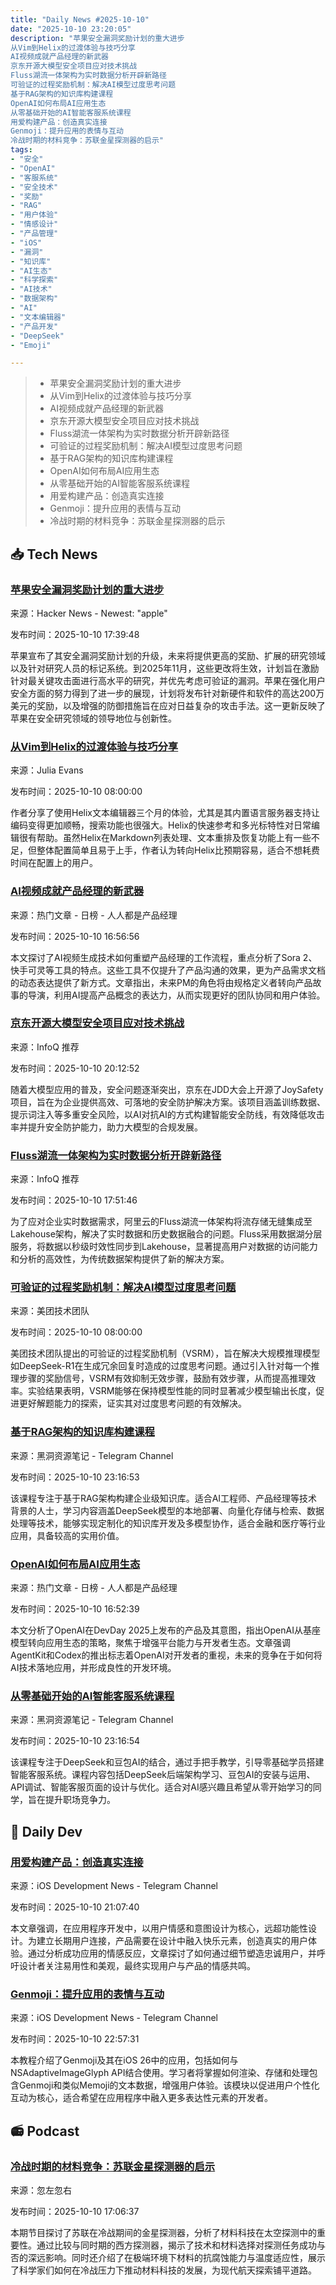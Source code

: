 ```yaml
---
title: "Daily News #2025-10-10"
date: "2025-10-10 23:20:05"
description: "苹果安全漏洞奖励计划的重大进步
从Vim到Helix的过渡体验与技巧分享
AI视频成就产品经理的新武器
京东开源大模型安全项目应对技术挑战
Fluss湖流一体架构为实时数据分析开辟新路径
可验证的过程奖励机制：解决AI模型过度思考问题
基于RAG架构的知识库构建课程
OpenAI如何布局AI应用生态
从零基础开始的AI智能客服系统课程
用爱构建产品：创造真实连接
Genmoji：提升应用的表情与互动
冷战时期的材料竞争：苏联金星探测器的启示"
tags: 
- "安全"
- "OpenAI"
- "客服系统"
- "安全技术"
- "奖励"
- "RAG"
- "用户体验"
- "情感设计"
- "产品管理"
- "iOS"
- "漏洞"
- "知识库"
- "AI生态"
- "科学探索"
- "AI技术"
- "数据架构"
- "AI"
- "文本编辑器"
- "产品开发"
- "DeepSeek"
- "Emoji"

---
```


> - 苹果安全漏洞奖励计划的重大进步
> - 从Vim到Helix的过渡体验与技巧分享
> - AI视频成就产品经理的新武器
> - 京东开源大模型安全项目应对技术挑战
> - Fluss湖流一体架构为实时数据分析开辟新路径
> - 可验证的过程奖励机制：解决AI模型过度思考问题
> - 基于RAG架构的知识库构建课程
> - OpenAI如何布局AI应用生态
> - 从零基础开始的AI智能客服系统课程
> - 用爱构建产品：创造真实连接
> - Genmoji：提升应用的表情与互动
> - 冷战时期的材料竞争：苏联金星探测器的启示

## 📥 Tech News

### [苹果安全漏洞奖励计划的重大进步](https://security.apple.com/blog/apple-security-bounty-evolved/)

来源：Hacker News - Newest: "apple"

发布时间：2025-10-10 17:39:48

苹果宣布了其安全漏洞奖励计划的升级，未来将提供更高的奖励、扩展的研究领域以及针对研究人员的标记系统。到2025年11月，这些更改将生效，计划旨在激励针对最关键攻击面进行高水平的研究，并优先考虑可验证的漏洞。苹果在强化用户安全方面的努力得到了进一步的展现，计划将发布针对新硬件和软件的高达200万美元的奖励，以及增强的防御措施旨在应对日益复杂的攻击手法。这一更新反映了苹果在安全研究领域的领导地位与创新性。

### [从Vim到Helix的过渡体验与技巧分享](https://jvns.ca/blog/2025/10/10/notes-on-switching-to-helix-from-vim/)

来源：Julia Evans

发布时间：2025-10-10 08:00:00

作者分享了使用Helix文本编辑器三个月的体验，尤其是其内置语言服务器支持让编码变得更加顺畅，搜索功能也很强大。Helix的快速参考和多光标特性对日常编辑很有帮助。虽然Helix在Markdown列表处理、文本重排及恢复功能上有一些不足，但整体配置简单且易于上手，作者认为转向Helix比预期容易，适合不想耗费时间在配置上的用户。

### [AI视频成就产品经理的新武器](https://www.woshipm.com/ai/6277784.html)

来源：热门文章 - 日榜 - 人人都是产品经理

发布时间：2025-10-10 16:56:56

本文探讨了AI视频生成技术如何重塑产品经理的工作流程，重点分析了Sora 2、快手可灵等工具的特点。这些工具不仅提升了产品沟通的效果，更为产品需求文档的动态表达提供了新方式。文章指出，未来PM的角色将由规格定义者转向产品故事的导演，利用AI提高产品概念的表达力，从而实现更好的团队协同和用户体验。

### [京东开源大模型安全项目应对技术挑战](https://www.infoq.cn/article/hvF0NL5ZmpeXc9mSy1v4)

来源：InfoQ 推荐

发布时间：2025-10-10 20:12:52

随着大模型应用的普及，安全问题逐渐突出，京东在JDD大会上开源了JoySafety项目，旨在为企业提供高效、可落地的安全防护解决方案。该项目涵盖训练数据、提示词注入等多重安全风险，以AI对抗AI的方式构建智能安全防线，有效降低攻击率并提升安全防护能力，助力大模型的合规发展。

### [Fluss湖流一体架构为实时数据分析开辟新路径](https://www.infoq.cn/article/o2F4ZfMBZOEA4Rg4Tl46)

来源：InfoQ 推荐

发布时间：2025-10-10 17:51:46

为了应对企业实时数据需求，阿里云的Fluss湖流一体架构将流存储无缝集成至Lakehouse架构，解决了实时数据和历史数据融合的问题。Fluss采用数据湖分层服务，将数据以秒级时效性同步到Lakehouse，显著提高用户对数据的访问能力和分析的高效性，为传统数据架构提供了新的解决方案。

### [可验证的过程奖励机制：解决AI模型过度思考问题](https://tech.meituan.com/2025/10/10/vsrm.html)

来源：美团技术团队

发布时间：2025-10-10 08:00:00

美团技术团队提出的可验证的过程奖励机制（VSRM），旨在解决大规模推理模型如DeepSeek-R1在生成冗余回复时造成的过度思考问题。通过引入针对每一个推理步骤的奖励信号，VSRM有效抑制无效步骤，鼓励有效步骤，从而提高推理效率。实验结果表明，VSRM能够在保持模型性能的同时显著减少模型输出长度，促进更好解题能力的探索，证实其对过度思考问题的有效解决。

### [基于RAG架构的知识库构建课程](https://t.me/piracy6/33166)

来源：黑洞资源笔记 - Telegram Channel

发布时间：2025-10-10 23:16:53

该课程专注于基于RAG架构构建企业级知识库。适合AI工程师、产品经理等技术背景的人士，学习内容涵盖DeepSeek模型的本地部署、向量化存储与检索、数据处理等技术，能够实现定制化的知识库开发及多模型协作，适合金融和医疗等行业应用，具备较高的实用价值。

### [OpenAI如何布局AI应用生态](https://www.woshipm.com/ai/6278044.html)

来源：热门文章 - 日榜 - 人人都是产品经理

发布时间：2025-10-10 16:52:39

本文分析了OpenAI在DevDay 2025上发布的产品及其意图，指出OpenAI从基座模型转向应用生态的策略，聚焦于增强平台能力与开发者生态。文章强调AgentKit和Codex的推出标志着OpenAI对开发者的重视，未来的竞争在于如何将AI技术落地应用，并形成良性的开发环境。

### [从零基础开始的AI智能客服系统课程](https://t.me/piracy6/33181)

来源：黑洞资源笔记 - Telegram Channel

发布时间：2025-10-10 23:16:54

该课程专注于DeepSeek和豆包AI的结合，通过手把手教学，引导零基础学员搭建智能客服系统。课程内容包括DeepSeek后端架构学习、豆包AI的安装与运用、API调试、智能客服页面的设计与优化。适合对AI感兴趣且希望从零开始学习的同学，旨在提升职场竞争力。

## 💾 Daily Dev

### [用爱构建产品：创造真实连接](https://www.createwithswift.com/building-for-love-creating-authentic-connections/)

来源：iOS Development News - Telegram Channel

发布时间：2025-10-10 21:07:40

本文章强调，在应用程序开发中，以用户情感和意图设计为核心，远超功能性设计。为建立长期用户连接，产品需要在设计中融入快乐元素，创造真实的用户体验。通过分析成功应用的情感反应，文章探讨了如何通过细节塑造忠诚用户，并呼吁设计者关注易用性和美观，最终实现用户与产品的情感共鸣。

### [Genmoji：提升应用的表情与互动](https://www.kodeco.com/ios/paths/ux-apple-intelligence/49710741-genmoji)

来源：iOS Development News - Telegram Channel

发布时间：2025-10-10 22:57:31

本教程介绍了Genmoji及其在iOS 26中的应用，包括如何与NSAdaptiveImageGlyph API结合使用。学习者将掌握如何渲染、存储和处理包含Genmoji和类似Memoji的文本数据，增强用户体验。该模块以促进用户个性化互动为核心，适合希望在应用程序中融入更多表达性元素的开发者。

## 📻 Podcast

### [冷战时期的材料竞争：苏联金星探测器的启示](https://www.xiaoyuzhoufm.com/episode/68e8ca03224325ea7084ecd7)

来源：忽左忽右

发布时间：2025-10-10 17:06:37

本期节目探讨了苏联在冷战期间的金星探测器，分析了材料科技在太空探测中的重要性。通过比较与同时期的西方探测器，揭示了技术和材料选择对探测任务成功与否的深远影响。同时还介绍了在极端环境下材料的抗腐蚀能力与温度适应性，展示了科学家们如何在冷战压力下推动材料科技的发展，为现代航天探索铺平道路。
